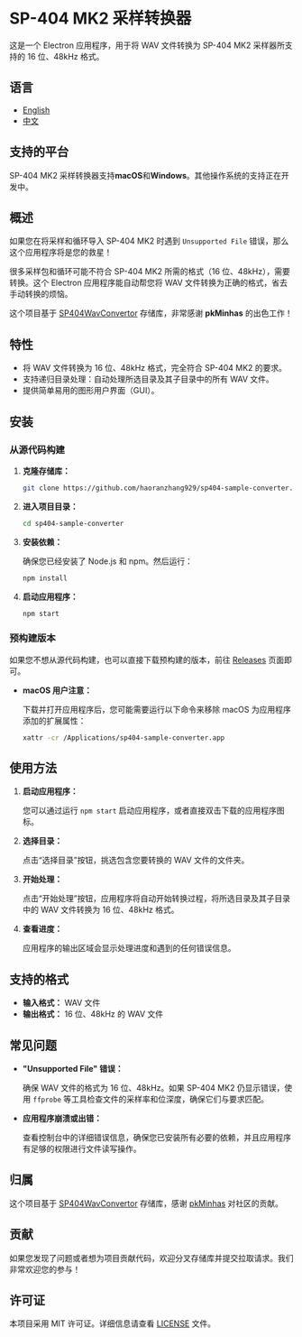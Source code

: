 # SP-404 MK2 采样转换器

这是一个 Electron 应用程序，用于将 WAV 文件转换为 SP-404 MK2 采样器所支持的 16 位、48kHz 格式。

## 语言

- [English](README.md)
- [中文](README_zh.md)

## 支持的平台

SP-404 MK2 采样转换器支持**macOS**和**Windows**。其他操作系统的支持正在开发中。

## 概述

如果您在将采样和循环导入 SP-404 MK2 时遇到 `Unsupported File` 错误，那么这个应用程序将是您的救星！

很多采样包和循环可能不符合 SP-404 MK2 所需的格式（16 位、48kHz），需要转换。这个 Electron 应用程序能自动帮您将 WAV 文件转换为正确的格式，省去手动转换的烦恼。

这个项目基于 [SP404WavConvertor](https://github.com/pkMinhas/SP404WavConvertor) 存储库，非常感谢 **pkMinhas** 的出色工作！

## 特性

- 将 WAV 文件转换为 16 位、48kHz 格式，完全符合 SP-404 MK2 的要求。
- 支持递归目录处理：自动处理所选目录及其子目录中的所有 WAV 文件。
- 提供简单易用的图形用户界面（GUI）。

## 安装

### 从源代码构建

1. **克隆存储库：**

   ```bash
   git clone https://github.com/haoranzhang929/sp404-sample-converter.git
   ```

2. **进入项目目录：**

   ```bash
   cd sp404-sample-converter
   ```

3. **安装依赖：**

   确保您已经安装了 Node.js 和 npm。然后运行：

   ```bash
   npm install
   ```

4. **启动应用程序：**

   ```bash
   npm start
   ```

### 预构建版本

如果您不想从源代码构建，也可以直接下载预构建的版本，前往 [Releases](https://github.com/haoranzhang929/sp404-sample-converter/releases) 页面即可。

- **macOS 用户注意：**

  下载并打开应用程序后，您可能需要运行以下命令来移除 macOS 为应用程序添加的扩展属性：

  ```bash
  xattr -cr /Applications/sp404-sample-converter.app
  ```

## 使用方法

1. **启动应用程序：**

   您可以通过运行 `npm start` 启动应用程序，或者直接双击下载的应用程序图标。

2. **选择目录：**

   点击“选择目录”按钮，挑选包含您要转换的 WAV 文件的文件夹。

3. **开始处理：**

   点击“开始处理”按钮，应用程序将自动开始转换过程，将所选目录及其子目录中的 WAV 文件转换为 16 位、48kHz 格式。

4. **查看进度：**

   应用程序的输出区域会显示处理进度和遇到的任何错误信息。

## 支持的格式

- **输入格式：** WAV 文件
- **输出格式：** 16 位、48kHz 的 WAV 文件

## 常见问题

- **"Unsupported File" 错误：**

  确保 WAV 文件的格式为 16 位、48kHz。如果 SP-404 MK2 仍显示错误，使用 `ffprobe` 等工具检查文件的采样率和位深度，确保它们与要求匹配。

- **应用程序崩溃或出错：**

  查看控制台中的详细错误信息，确保您已安装所有必要的依赖，并且应用程序有足够的权限进行文件读写操作。

## 归属

这个项目基于 [SP404WavConvertor](https://github.com/pkMinhas/SP404WavConvertor) 存储库，感谢 [pkMinhas](https://github.com/pkMinhas) 对社区的贡献。

## 贡献

如果您发现了问题或者想为项目贡献代码，欢迎分叉存储库并提交拉取请求。我们非常欢迎您的参与！

## 许可证

本项目采用 MIT 许可证。详细信息请查看 [LICENSE](LICENSE) 文件。
